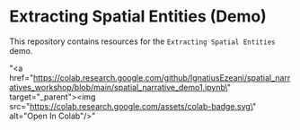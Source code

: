 # Extracting Spatial Entities (Demo)
This repository contains resources for the `Extracting Spatial Entities` demo.


"<a href=\"https://colab.research.google.com/github/IgnatiusEzeani/spatial_narratives_workshop/blob/main/spatial_narrative_demo1.ipynb\" target=\"_parent\"><img src=\"https://colab.research.google.com/assets/colab-badge.svg\" alt=\"Open In Colab\"/></a>"
